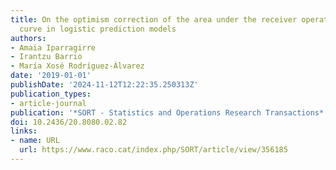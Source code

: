 ```yaml
---
title: On the optimism correction of the area under the receiver operating characteristic
  curve in logistic prediction models
authors:
- Amaia Iparragirre
- Irantzu Barrio
- María Xosé Rodríguez-Álvarez
date: '2019-01-01'
publishDate: '2024-11-12T12:22:35.250313Z'
publication_types:
- article-journal
publication: '*SORT - Statistics and Operations Research Transactions*'
doi: 10.2436/20.8080.02.82
links:
- name: URL
  url: https://www.raco.cat/index.php/SORT/article/view/356185
---
```

